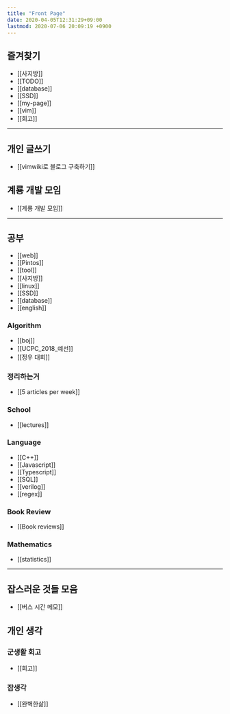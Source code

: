 ```yaml
---
title: "Front Page"
date: 2020-04-05T12:31:29+09:00
lastmod: 2020-07-06 20:09:19 +0900
---
```

## 즐겨찾기
 * [[사지방]]
 * [[TODO]]
 * [[database]]
 * [[SSD]]
 * [[my-page]]
 * [[vim]]
 * [[회고]]
---
## 개인 글쓰기
 * [[vimwiki로 블로그 구축하기]]
## 계룡 개발 모임
 * [[계룡 개발 모임]]
---
## 공부
 * [[web]]
 * [[Pintos]]
 * [[tool]]
 * [[사지방]]
 * [[linux]]
 * [[SSD]]
 * [[database]]
 * [[english]]
### Algorithm
 * [[boj]]
 * [[UCPC_2018_예선]]
 * [[정우 대회]]
### 정리하는거
 * [[5 articles per week]]
### School
 * [[lectures]]
### Language
 * [[C++]]
 * [[Javascript]]
 * [[Typescript]]
 * [[SQL]]
 * [[verilog]]
 * [[regex]]
### Book Review
 * [[Book reviews]]
### Mathematics
 * [[statistics]]
---
## 잡스러운 것들 모음
 * [[버스 시간 메모]]
## 개인 생각
### 군생활 회고
 * [[회고]]
### 잡생각
 * [[완벽한삶]]
